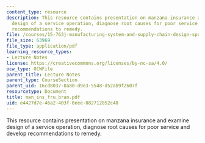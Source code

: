 ```yaml
---
content_type: resource
description: This resource contains presentation on manzana insurance and examine
  design of a service operation, diagnose root causes for poor service and develop
  recommendations to remedy.
file: /courses/15-763j-manufacturing-system-and-supply-chain-design-spring-2005/e4427d7e46a2403f0eee082712852c48_man_ins_fru_bran.pdf
file_size: 63969
file_type: application/pdf
learning_resource_types:
- Lecture Notes
license: https://creativecommons.org/licenses/by-nc-sa/4.0/
ocw_type: OCWFile
parent_title: Lecture Notes
parent_type: CourseSection
parent_uid: 16cd8037-8a80-d9e3-5548-d52ab9f2607f
resourcetype: Document
title: man_ins_fru_bran.pdf
uid: e4427d7e-46a2-403f-0eee-082712852c48
---
```

This resource contains presentation on manzana insurance and examine design of a service operation, diagnose root causes for poor service and develop recommendations to remedy.